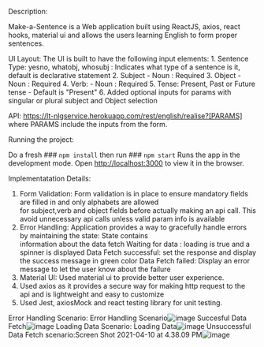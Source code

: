 Description:

Make-a-Sentence is a Web application built using ReactJS, axios, react hooks, material ui and allows the users learning English to form proper sentences.

UI Layout: The UI is built to have the following input elements:
    1. Sentence Type: yesno, whatobj, whosubj : Indicates what type of a sentence is it, default is declarative statement
    2. Subject - Noun : Required 
    3. Object - Noun : Required 
    4. Verb: - Noun : Required 
    5. Tense: Present, Past or Future tense - Default is "Present"
    6. Added optional inputs for params with singular or plural subject and Object selection

API: https://lt-nlgservice.herokuapp.com/rest/english/realise?[PARAMS]  where PARAMS include the inputs from the form.
  
Running the project:

Do a fresh ### `npm install` 
then run ### `npm start`
Runs the app in the development mode.
Open [http://localhost:3000](http://localhost:3000) to view it in the browser.


Implementatation Details:

1. Form Validation: Form validation is in place to ensure mandatory fields are filled in and only alphabets are allowed   
   for subject,verb and object fields before actually making an api call. This avoid unnecessary api calls unless valid param info is available
2. Error Handling: Application provides a way to gracefully handle errors by maintaining the state: State contains  
   information about the data fetch
        Waiting for data : loading is true and a spinner is displayed
        Data Fetch successful: set the response and display the success message in green color
        Data Fetch failed: Display an error message to let the user know about the failure
3. Material UI: Used material ui to provide better user experience.
4. Used axios as it provides a secure way for making http request to the api and is lightweight and easy to customize  
5. Used Jest, axiosMock and react testing library for unit testing.

Error Handling Scenario: Error Handling Scenario![image](https://user-images.githubusercontent.com/60489850/114287340-efec4c80-9a1a-11eb-8aba-430ff3474336.png)
Succesful Data Fetch![image](https://user-images.githubusercontent.com/60489850/114287263-8d934c00-9a1a-11eb-976b-950204211b80.png)
Loading Data Scenario: Loading Data![image](https://user-images.githubusercontent.com/60489850/114287301-9edc5880-9a1a-11eb-8053-a7950bc9c69e.png)
Unsuccessful Data Fetch scenario:Screen Shot 2021-04-10 at 4.38.09 PM![image](https://user-images.githubusercontent.com/60489850/114287384-4194d700-9a1b-11eb-811a-642f197c28ce.png)


